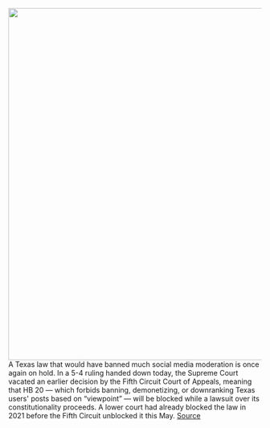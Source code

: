 <img src='https://cdn.vox-cdn.com/thumbor/ngOjo9Edj1hQ53nHHSejcfmBkCU=/0x0:6670x4447/1200x800/filters:focal(2047x2353:3113x3419)/cdn.vox-cdn.com/uploads/chorus_image/image/70928977/1236278969.0.jpg' width='700px' /><br/>
A Texas law that would have banned much social media moderation is once again on hold. In a 5-4 ruling handed down today, the Supreme Court vacated an earlier decision by the Fifth Circuit Court of Appeals, meaning that HB 20 — which forbids banning, demonetizing, or downranking Texas users' posts based on “viewpoint” — will be blocked while a lawsuit over its constitutionality proceeds. A lower court had already blocked the law in 2021 before the Fifth Circuit unblocked it this May.
<a href='https://www.theverge.com/2022/5/31/23124281/supreme-court-texas-hb20-social-media-ban-response'> Source <a/>